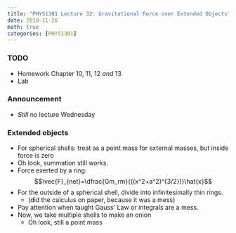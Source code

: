 ```yaml
---
title: "PHYS1301 Lecture 32: Gravitational Force over Extended Objects"
date: 2019-11-26
math: true 
categories: [PHYS1301]
---
```


### TODO

- Homework Chapter 10, 11, 12 *and* 13
- Lab

### Announcement

- *Still* no lecture Wednesday

### Extended objects

- For spherical shells: treat as a point mass for external masses, but inside force is zero
- Oh look, summation still works.
- Force exerted by a ring: $$\vec{F}_{net}=\dfrac{Gm_rm}{((x^2+a^2)^{3/2})}\hat{x}$$
- For the outside of a spherical shell, divide into infinitesimally thin rings.
    - (did the calculus on paper, because it was a mess)
- Pay attention when taught Gauss' Law or integrals are a mess.
- Now, we take multiple shells to make an onion
    - Oh look, still a point mass
